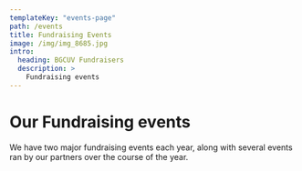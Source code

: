 ```yaml
---
templateKey: "events-page"
path: /events
title: Fundraising Events
image: /img/img_8685.jpg
intro:
  heading: BGCUV Fundraisers
  description: >
    Fundraising events
---
```


# Our Fundraising events

We have two major fundraising events each year, along with several events ran by our partners over the course of the year.
